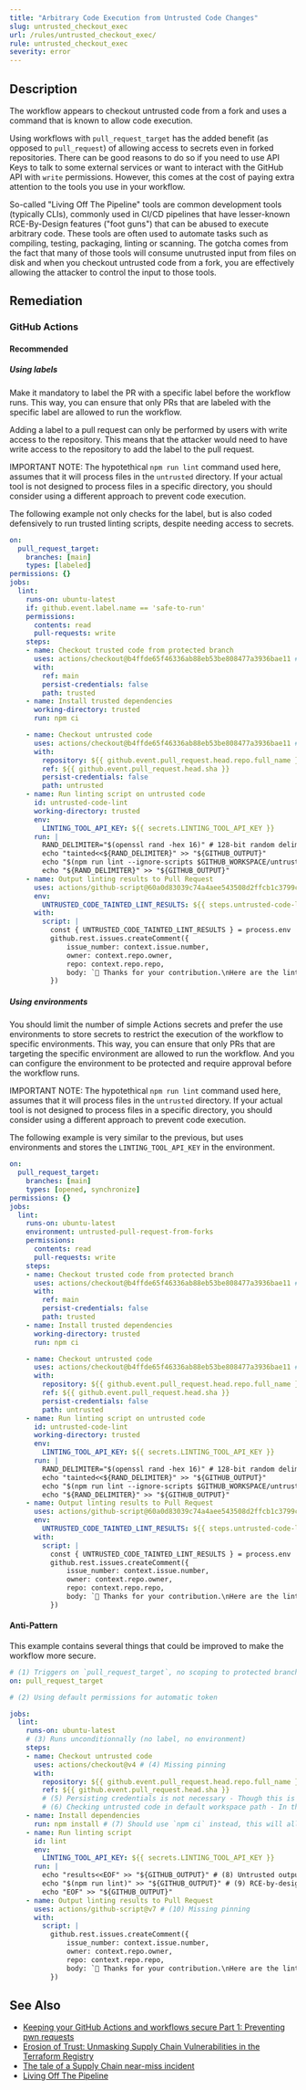 ```yaml
---
title: "Arbitrary Code Execution from Untrusted Code Changes"
slug: untrusted_checkout_exec
url: /rules/untrusted_checkout_exec/
rule: untrusted_checkout_exec
severity: error
---
```


## Description

The workflow appears to checkout untrusted code from a fork and uses a command that is known to allow code execution. 

Using workflows with `pull_request_target` has the added benefit (as opposed to `pull_request`) of allowing access to secrets even in forked repositories. There can be good reasons to do so if you need to use API Keys to talk to some external services or want to interact with the GitHub API with `write` permissions. However, this comes at the cost of paying extra attention to the tools you use in your workflow.

So-called "Living Off The Pipeline" tools are common development tools (typically CLIs), commonly used in CI/CD pipelines that have lesser-known RCE-By-Design features ("foot guns") that can be abused to execute arbitrary code. These tools are often used to automate tasks such as compiling, testing, packaging, linting or scanning. The gotcha comes from the fact that many of those tools will consume unutrusted input from files on disk and when you checkout untrusted code from a fork, you are effectively allowing the attacker to control the input to those tools.

## Remediation

### GitHub Actions

#### Recommended

##### Using labels

Make it mandatory to label the PR with a specific label before the workflow runs. This way, you can ensure that only PRs that are labeled with the specific label are allowed to run the workflow.

Adding a label to a pull request can only be performed by users with write access to the repository. This means that the attacker would need to have write access to the repository to add the label to the pull request.

IMPORTANT NOTE: The hypotethical `npm run lint` command used here, assumes that it will process files in the `untrusted` directory. If your actual tool is not designed to process files in a specific directory, you should consider using a different approach to prevent code execution.

The following example not only checks for the label, but is also coded defensively to run trusted linting scripts, despite needing access to secrets.

```yaml
on:
  pull_request_target:
    branches: [main]
    types: [labeled]
permissions: {}
jobs:
  lint:
    runs-on: ubuntu-latest
    if: github.event.label.name == 'safe-to-run'
    permissions:
      contents: read
      pull-requests: write
    steps:
    - name: Checkout trusted code from protected branch
      uses: actions/checkout@b4ffde65f46336ab88eb53be808477a3936bae11 # v4.1.1
      with:
        ref: main
        persist-credentials: false
        path: trusted
    - name: Install trusted dependencies
      working-directory: trusted
      run: npm ci

    - name: Checkout untrusted code
      uses: actions/checkout@b4ffde65f46336ab88eb53be808477a3936bae11 # v4.1.1
      with:
        repository: ${{ github.event.pull_request.head.repo.full_name }}
        ref: ${{ github.event.pull_request.head.sha }}
        persist-credentials: false
        path: untrusted
    - name: Run linting script on untrusted code
      id: untrusted-code-lint
      working-directory: trusted
      env:
        LINTING_TOOL_API_KEY: ${{ secrets.LINTING_TOOL_API_KEY }}
      run: |
        RAND_DELIMITER="$(openssl rand -hex 16)" # 128-bit random delimiter token
        echo "tainted<<${RAND_DELIMITER}" >> "${GITHUB_OUTPUT}"
        echo "$(npm run lint --ignore-scripts $GITHUB_WORKSPACE/untrusted/)" >> "${GITHUB_OUTPUT}"
        echo "${RAND_DELIMITER}" >> "${GITHUB_OUTPUT}"
    - name: Output linting results to Pull Request
      uses: actions/github-script@60a0d83039c74a4aee543508d2ffcb1c3799cdea # v7.0.1
      env:
        UNTRUSTED_CODE_TAINTED_LINT_RESULTS: ${{ steps.untrusted-code-lint.outputs.tainted }}
      with:
        script: |
          const { UNTRUSTED_CODE_TAINTED_LINT_RESULTS } = process.env
          github.rest.issues.createComment({
              issue_number: context.issue.number,
              owner: context.repo.owner,
              repo: context.repo.repo,
              body: `👋 Thanks for your contribution.\nHere are the linting results:\n${UNTRUSTED_CODE_TAINTED_LINT_RESULTS}`
          })
```

##### Using environments

You should limit the number of simple Actions secrets and prefer the use environments to store secrets to restrict the execution of the workflow to specific environments. This way, you can ensure that only PRs that are targeting the specific environment are allowed to run the workflow. And you can configure the environment to be protected and require approval before the workflow runs.

IMPORTANT NOTE: The hypotethical `npm run lint` command used here, assumes that it will process files in the `untrusted` directory. If your actual tool is not designed to process files in a specific directory, you should consider using a different approach to prevent code execution.

The following example is very similar to the previous, but uses environments and stores the `LINTING_TOOL_API_KEY` in the environment.

```yaml
on:
  pull_request_target:
    branches: [main]
    types: [opened, synchronize]
permissions: {}
jobs:
  lint:
    runs-on: ubuntu-latest
    environment: untrusted-pull-request-from-forks
    permissions:
      contents: read
      pull-requests: write
    steps:
    - name: Checkout trusted code from protected branch
      uses: actions/checkout@b4ffde65f46336ab88eb53be808477a3936bae11 # v4.1.1
      with:
        ref: main
        persist-credentials: false
        path: trusted
    - name: Install trusted dependencies
      working-directory: trusted
      run: npm ci

    - name: Checkout untrusted code
      uses: actions/checkout@b4ffde65f46336ab88eb53be808477a3936bae11 # v4.1.1
      with:
        repository: ${{ github.event.pull_request.head.repo.full_name }}
        ref: ${{ github.event.pull_request.head.sha }}
        persist-credentials: false
        path: untrusted
    - name: Run linting script on untrusted code
      id: untrusted-code-lint
      working-directory: trusted
      env:
        LINTING_TOOL_API_KEY: ${{ secrets.LINTING_TOOL_API_KEY }}
      run: |
        RAND_DELIMITER="$(openssl rand -hex 16)" # 128-bit random delimiter token
        echo "tainted<<${RAND_DELIMITER}" >> "${GITHUB_OUTPUT}"
        echo "$(npm run lint --ignore-scripts $GITHUB_WORKSPACE/untrusted/)" >> "${GITHUB_OUTPUT}"
        echo "${RAND_DELIMITER}" >> "${GITHUB_OUTPUT}"
    - name: Output linting results to Pull Request
      uses: actions/github-script@60a0d83039c74a4aee543508d2ffcb1c3799cdea # v7.0.1
      env:
        UNTRUSTED_CODE_TAINTED_LINT_RESULTS: ${{ steps.untrusted-code-lint.outputs.tainted }}
      with:
        script: |
          const { UNTRUSTED_CODE_TAINTED_LINT_RESULTS } = process.env
          github.rest.issues.createComment({
              issue_number: context.issue.number,
              owner: context.repo.owner,
              repo: context.repo.repo,
              body: `👋 Thanks for your contribution.\nHere are the linting results:\n${UNTRUSTED_CODE_TAINTED_LINT_RESULTS}`
          })
```

#### Anti-Pattern

This example contains several things that could be improved to make the workflow more secure.

```yaml
# (1) Triggers on `pull_request_target`, no scoping to protected branch, no scoping to selected events
on: pull_request_target

# (2) Using default permissions for automatic token

jobs:
  lint:
    runs-on: ubuntu-latest
    # (3) Runs unconditionnally (no label, no environment)
    steps:
    - name: Checkout untrusted code
      uses: actions/checkout@v4 # (4) Missing pinning
      with:
        repository: ${{ github.event.pull_request.head.repo.full_name }}
        ref: ${{ github.event.pull_request.head.sha }}
        # (5) Persisting credentials is not necessary - Though this is not a panacea, credentials can still be dumped from memory
        # (6) Checking untrusted code in default workspace path - In this scenario, it's good to explicitely define the path with untrusted code
    - name: Install dependencies
      run: npm install # (7) Should use `npm ci` instead, this will allow attack to install any package
    - name: Run linting script
      id: lint
      env:
        LINTING_TOOL_API_KEY: ${{ secrets.LINTING_TOOL_API_KEY }}
      run: |
        echo "results<<EOF" >> "${GITHUB_OUTPUT}" # (8) Untrusted output could output more that just `results` because EOF delimiter is known to the attacker
        echo "$(npm run lint)" >> "${GITHUB_OUTPUT}" # (9) RCE-by-design (npm will consume untrusted `package.json` and execute arbitrary code)
        echo "EOF" >> "${GITHUB_OUTPUT}"
    - name: Output linting results to Pull Request
      uses: actions/github-script@v7 # (10) Missing pinning
      with:
        script: |
          github.rest.issues.createComment({
              issue_number: context.issue.number,
              owner: context.repo.owner,
              repo: context.repo.repo,
              body: `👋 Thanks for your contribution.\nHere are the linting results:\n${{ steps.lint.outputs.results }}` // (11) Second-order Injection
          })
```

## See Also
- [Keeping your GitHub Actions and workflows secure Part 1: Preventing pwn requests](https://securitylab.github.com/research/github-actions-preventing-pwn-requests/)
- [Erosion of Trust: Unmasking Supply Chain Vulnerabilities in the Terraform Registry](https://boostsecurity.io/blog/erosion-of-trust-unmasking-supply-chain-vulnerabilities-in-the-terraform-registry)
- [The tale of a Supply Chain near-miss incident](https://boostsecurity.io/blog/the-tale-of-a-supply-chain-near-miss-incident)
- [Living Off The Pipeline](https://boostsecurityio.github.io/lotp/)
